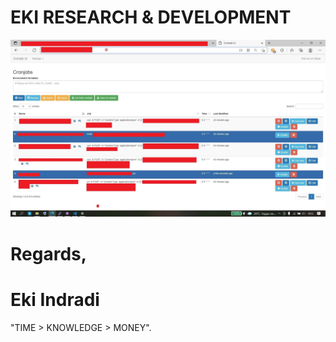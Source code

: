 # EKI RESEARCH & DEVELOPMENT

![EXAMPLE](https://github.com/EKI-INDRADI/eki-latihan-docker-crontab-ui/blob/master/EKI_EXAMPLE.jpg)


# Regards,

# Eki Indradi
"TIME > KNOWLEDGE > MONEY".






